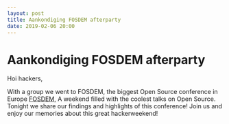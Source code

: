 ```yaml
---
layout: post
title: Aankondiging FOSDEM afterparty
date: 2019-02-06 20:00
---
```


# Aankondiging FOSDEM afterparty

Hoi hackers,

With a group we went to FOSDEM, the biggest Open Source conference in Europe [FOSDEM](https://www.fosdem.org), A weekend filled with the coolest talks on Open Source. Tonight we share our findings and highlights of this conference! Join us and enjoy our memories about this great hackerweekend!

